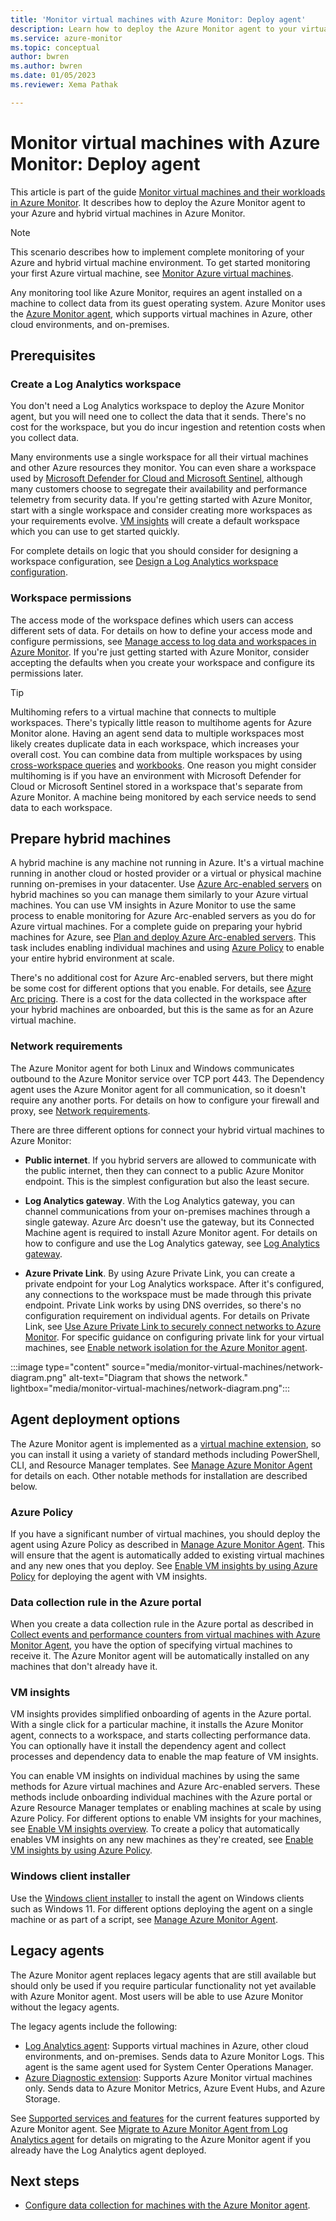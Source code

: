 ```yaml
---
title: 'Monitor virtual machines with Azure Monitor: Deploy agent'
description: Learn how to deploy the Azure Monitor agent to your virtual machines for monitoring in Azure Monitor. Monitor virtual machines and their workloads with an Azure Monitor guide.
ms.service: azure-monitor
ms.topic: conceptual
author: bwren
ms.author: bwren
ms.date: 01/05/2023
ms.reviewer: Xema Pathak

---
```


# Monitor virtual machines with Azure Monitor: Deploy agent
This article is part of the guide [Monitor virtual machines and their workloads in Azure Monitor](monitor-virtual-machine.md). It describes how to deploy the Azure Monitor agent to your Azure and hybrid virtual machines in Azure Monitor.

> [!NOTE]
> This scenario describes how to implement complete monitoring of your Azure and hybrid virtual machine environment. To get started monitoring your first Azure virtual machine, see [Monitor Azure virtual machines](../../virtual-machines/monitor-vm.md).

Any monitoring tool like Azure Monitor, requires an agent installed on a machine to collect data from its guest operating system. Azure Monitor uses the [Azure Monitor agent](../agents/agents-overview.md), which supports virtual machines in Azure, other cloud environments, and on-premises. 

## Prerequisites
### Create a Log Analytics workspace
You don't need a Log Analytics workspace to deploy the Azure Monitor agent, but you will need one to collect the data that it sends. There's no cost for the workspace, but you do incur ingestion and retention costs when you collect data. 

Many environments use a single workspace for all their virtual machines and other Azure resources they monitor. You can even share a workspace used by [Microsoft Defender for Cloud and Microsoft Sentinel](monitor-virtual-machine-security.md), although many customers choose to segregate their availability and performance telemetry from security data. If you're getting started with Azure Monitor, start with a single workspace and consider creating more workspaces as your requirements evolve. [VM insights]() will create a default workspace which you can use to get started quickly.

For complete details on logic that you should consider for designing a workspace configuration, see [Design a Log Analytics workspace configuration](../logs/workspace-design.md).

### Workspace permissions
The access mode of the workspace defines which users can access different sets of data. For details on how to define your access mode and configure permissions, see [Manage access to log data and workspaces in Azure Monitor](../logs/manage-access.md). If you're just getting started with Azure Monitor, consider accepting the defaults when you create your workspace and configure its permissions later.

> [!TIP]
> Multihoming refers to a virtual machine that connects to multiple workspaces. There's typically little reason to multihome agents for Azure Monitor alone. Having an agent send data to multiple workspaces most likely creates duplicate data in each workspace, which increases your overall cost. You can combine data from multiple workspaces by using [cross-workspace queries](../logs/cross-workspace-query.md) and [workbooks](../visualizations/../visualize/workbooks-overview.md). One reason you might consider multihoming is if you have an environment with Microsoft Defender for Cloud or Microsoft Sentinel stored in a workspace that's separate from Azure Monitor. A machine being monitored by each service needs to send data to each workspace. 

## Prepare hybrid machines
A hybrid machine is any machine not running in Azure. It's a virtual machine running in another cloud or hosted provider or a virtual or physical machine running on-premises in your datacenter. Use [Azure Arc-enabled servers](../../azure-arc/servers/overview.md) on hybrid machines so you can manage them similarly to your Azure virtual machines. You can use VM insights in Azure Monitor to use the same process to enable monitoring for Azure Arc-enabled servers as you do for Azure virtual machines. For a complete guide on preparing your hybrid machines for Azure, see [Plan and deploy Azure Arc-enabled servers](../../azure-arc/servers/plan-at-scale-deployment.md). This task includes enabling individual machines and using [Azure Policy](../../governance/policy/overview.md) to enable your entire hybrid environment at scale.

There's no additional cost for Azure Arc-enabled servers, but there might be some cost for different options that you enable. For details, see [Azure Arc pricing](https://azure.microsoft.com/pricing/details/azure-arc/). There is a cost for the data collected in the workspace after your hybrid machines are onboarded, but this is the same as for an Azure virtual machine.

### Network requirements
The Azure Monitor agent for both Linux and Windows communicates outbound to the Azure Monitor service over TCP port 443. The Dependency agent uses the Azure Monitor agent for all communication, so it doesn't require any another ports. For details on how to configure your firewall and proxy, see [Network requirements](../agents/azure-monitor-agent-data-collection-endpoint.md).

There are three different options for connect your hybrid virtual machines to Azure Monitor:

- **Public internet**. If you hybrid servers are allowed to communicate with the public internet, then they can connect to a public Azure Monitor endpoint. This is the simplest configuration but also the least secure. 
 
- **Log Analytics gateway**. With the Log Analytics gateway, you can channel communications from your on-premises machines through a single gateway. Azure Arc doesn't use the gateway, but its Connected Machine agent is required to install Azure Monitor agent. For details on how to configure and use the Log Analytics gateway, see [Log Analytics gateway](../agents/gateway.md).

- **Azure Private Link**. By using Azure Private Link, you can create a private endpoint for your Log Analytics workspace. After it's configured, any connections to the workspace must be made through this private endpoint. Private Link works by using DNS overrides, so there's no configuration requirement on individual agents. For details on Private Link, see [Use Azure Private Link to securely connect networks to Azure Monitor](../logs/private-link-security.md). For specific guidance on configuring private link for your virtual machines, see [Enable network isolation for the Azure Monitor agent](../agents/azure-monitor-agent-data-collection-endpoint.md).


:::image type="content" source="media/monitor-virtual-machines/network-diagram.png" alt-text="Diagram that shows the network." lightbox="media/monitor-virtual-machines/network-diagram.png":::

## Agent deployment options
The Azure Monitor agent is implemented as a [virtual machine extension](../../virtual-machines/extensions/overview.md), so you can install it using a variety of standard methods including PowerShell, CLI, and Resource Manager templates. See [Manage Azure Monitor Agent](../agents/azure-monitor-agent-manage.md) for details on each. Other notable methods for installation are described below.

### Azure Policy
If you have a significant number of virtual machines, you should deploy the agent using Azure Policy as described in [Manage Azure Monitor Agent](../agents/azure-monitor-agent-manage.md?tabs=azure-portal#use-azure-policy). This will ensure that the agent is automatically added to existing virtual machines and any new ones that you deploy. See [Enable VM insights by using Azure Policy](vminsights-enable-policy.md) for deploying the agent with VM insights.

### Data collection rule in the Azure portal
When you create a data collection rule in the Azure portal as described in [Collect events and performance counters from virtual machines with Azure Monitor Agent](../agents/data-collection-rule-azure-monitor-agent.md), you have the option of specifying virtual machines to receive it. The Azure Monitor agent will be automatically installed on any machines that don't already have it.

### VM insights
VM insights provides simplified onboarding of agents in the Azure portal. With a single click for a particular machine, it installs the Azure Monitor agent, connects to a workspace, and starts collecting performance data. You can optionally have it install the dependency agent and collect processes and dependency data to enable the map feature of VM insights.

You can enable VM insights on individual machines by using the same methods for Azure virtual machines and Azure Arc-enabled servers. These methods include onboarding individual machines with the Azure portal or Azure Resource Manager templates or enabling machines at scale by using Azure Policy. For different options to enable VM insights for your machines, see [Enable VM insights overview](vminsights-enable-overview.md). To create a policy that automatically enables VM insights on any new machines as they're created, see [Enable VM insights by using Azure Policy](vminsights-enable-policy.md).


### Windows client installer
Use the [Windows client installer](../agents/azure-monitor-agent-windows-client.md) to install the agent on Windows clients such as Windows 11. For different options deploying the agent on a single machine or as part of a script, see [Manage Azure Monitor Agent](../agents/azure-monitor-agent-manage.md?tabs=azure-portal#install).

## Legacy agents
The Azure Monitor agent replaces legacy agents that are still available but should only be used if you require particular functionality not yet available with Azure Monitor agent. Most users will be able to use Azure Monitor without the legacy agents.

The legacy agents include the following:

- [Log Analytics agent](../agents/log-analytics-agent.md): Supports virtual machines in Azure, other cloud environments, and on-premises. Sends data to Azure Monitor Logs. This agent is the same agent used for System Center Operations Manager.
- [Azure Diagnostic extension](../agents/diagnostics-extension-overview.md): Supports Azure Monitor virtual machines only. Sends data to Azure Monitor Metrics, Azure Event Hubs, and Azure Storage.

See [Supported services and features](../agents/agents-overview.md#supported-services-and-features) for the current features supported by Azure Monitor agent. See [Migrate to Azure Monitor Agent from Log Analytics agent](../agents/azure-monitor-agent-migration.md) for details on migrating to the Azure Monitor agent if you already have the Log Analytics agent deployed.

## Next steps

* [Configure data collection for machines with the Azure Monitor agent](monitor-virtual-machine-data-collection.md).
